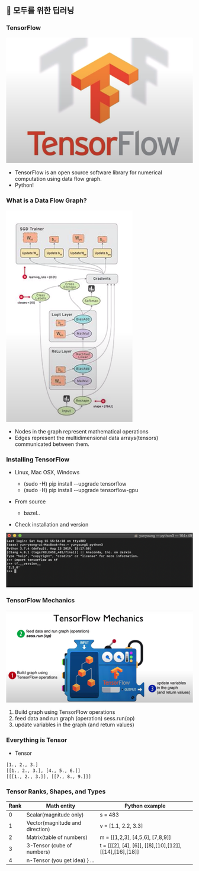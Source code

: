 ## :book: 모두를 위한 딥러닝 


### TensorFlow

![텐서플로우](image/텐서플로우.png)

- TensorFlow is an open source software library for numerical computation 
using data flow graph.
- Python!


### What is a Data Flow Graph?

![dataflowgraph](image/dataflowgraph.png)

- Nodes in the graph represent mathematical operations
- Edges represent the multidimensional data arrays(tensors) communicated between them.


### Installing TensorFlow

- Linux, Mac OSX, Windows
    - (sudo -H) pip install --upgrade tensorflow
    - (sudo -H) pip install --upgrade tensorflow-gpu

- From source
    - bazel..
    
 
- Check installation and version

![install2](image/install2.png)


### TensorFlow Mechanics

![mechanics](image/mechanics.png)

1. Build graph using TensorFlow operations
2. feed data and run graph (operation) sess.run(op)
3. update variables in the graph (and return values)


### Everything is Tensor

- Tensor

````
[1., 2., 3.]
[[1., 2., 3.], [4., 5., 6.]]
[[[1., 2., 3.]], [[7., 8., 9.]]]
````


### Tensor Ranks, Shapes, and Types

Rank | Math entity | Python example
----| ----| ----|
0 | Scalar(magnitude only) | s = 483
1 | Vector(magnitude and direction) | v = [1.1, 2.2, 3.3]
2 | Matrix(table of numbers) | m = [[1,2,3], [4,5,6], [7,8,9]]
3 | 3-Tensor (cube of numbers) | t = [[[2], [4], [6]], [[8],[10],[12]], [[14],[16],[18]]
4 | n-Tensor (you get idea) } ...